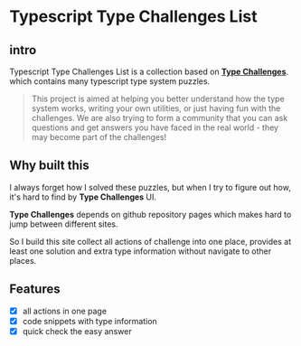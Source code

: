 # Typescript Type Challenges List

## intro

Typescript Type Challenges List is a collection based on [**Type Challenges**](https://github.com/type-challenges/type-challenges).
which contains many typescript type system puzzles.
> This project is aimed at helping you better understand how the type system works, writing your own utilities, or just having fun with the challenges. We are also trying to form a community that you can ask questions and get answers you have faced in the real world - they may become part of the challenges!

## Why built this

I always forget how I solved these puzzles, but when I try to figure out how, it's hard to find by **Type Challenges** UI.

**Type Challenges** depends on github repository pages which makes hard to jump between different sites.

So I build this site collect all actions of challenge into one place, provides at least one solution and extra type information without navigate to other places.

## Features

- [x] all actions in one page
- [x] code snippets with type information
- [x] quick check the easy answer

